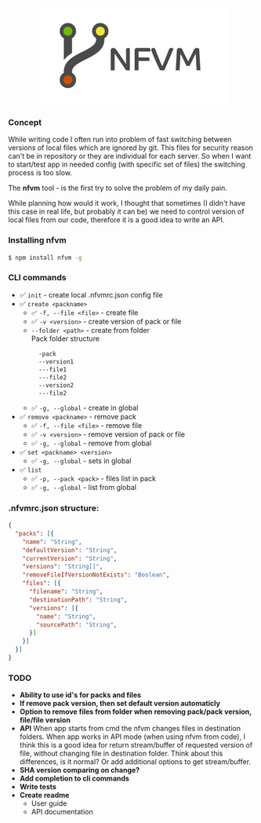 <div align="center">
  <img src="img/logo.png">
</div>

### Concept

While writing code I often run into problem of fast switching between versions of local files which are ignored by git. This files for security reason can't be in repository or they are individual for each server.
So when I want to start/test app in needed config (with specific set of files) the switching process is too slow.

The **nfvm** tool - is the first try to solve the problem of my daily pain.

While planning how would it work, I thought that sometimes (I didn't have this case in real life, but probably it can be) we need to control version of local files from our code, therefore it is a good idea to write an API. 

### Installing nfvm
```bash
$ npm install nfvm -g
```
### CLI commands
  - :white_check_mark: `init` - create local .nfvmrc.json config file
  - :white_check_mark: `create <packname>`
    - :white_check_mark: `-f, --file <file>` - create file
    - :white_check_mark: `-v <version>` - create version of pack or file
    - `--folder <path>` - create from folder  
        Pack folder structure
        ```
          -pack
          --version1
          ---file1
          ---file2
          --version2
          ---file2
        ```    
    - :white_check_mark: `-g, --global` - create in global
  - :white_check_mark: `remove <packname>` - remove pack
    - :white_check_mark: `-f, --file <file>` - remove file
    - :white_check_mark: `-v <version>` - remove version of pack or file
    - :white_check_mark: `-g, --global` - remove from global
  - :white_check_mark: `set <packname> <version>`
    - :white_check_mark: `-g, --global` - sets in global
  - :white_check_mark: `list`
    - :white_check_mark: `-p, --pack <pack>` - files list in pack
    - :white_check_mark: `-g, --global` - list from global

### .nfvmrc.json structure:

  ```json
  {
    "packs": [{
      "name": "String",
      "defaultVersion": "String",
      "currentVersion": "String",
      "versions": "String[]",
      "removeFileIfVersionNotExists": "Boolean",
      "files": [{
        "filename": "String",
        "destinationPath": "String",
        "versions": [{
          "name": "String",
          "sourcePath": "String",
        }]
      }]
    }]
  }
  ```

### TODO
- **Ability to use id's for packs and files**
- **If remove pack version, then set default version automaticly**
- **Option to remove files from folder when removing pack/pack version, file/file version**
- **API**
  When app starts from cmd the nfvm changes files in destination folders.
  When app works in API mode (when using nfvm from code), I think this is a good idea for return stream/buffer of requested version of file, without changing file in destination folder.
  Think about this differences, is it normal? Or add additional options to get stream/buffer.
- **SHA version comparing on change?**
- **Add completion to cli commands**
- **Write tests**
- **Create readme**
  - User guide
  - API documentation
